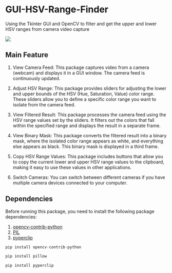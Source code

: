 # GUI-HSV-Range-Finder
Using the Tkinter GUI and OpenCV to filter and get the upper and lower HSV ranges from camera video capture

![](https://github.com/PerfecXX/GUI-HSV-Range-Finder/blob/main/doc/doc_filter_red.png)

## Main Feature

1. View Camera Feed: This package captures video from a camera (webcam) and displays it in a GUI window. The camera feed is continuously updated.

2. Adjust HSV Range: This package provides sliders for adjusting the lower and upper bounds of the HSV (Hue, Saturation, Value) color range. These sliders allow you to define a specific color range you want to isolate from the camera feed.

3. View Filtered Result: This package processes the camera feed using the HSV range values set by the sliders. It filters out the colors that fall within the specified range and displays the result in a separate frame.

4. View Binary Mask: This package converts the filtered result into a binary mask, where the isolated color range appears as white, and everything else appears as black. This binary mask is displayed in a third frame.

5. Copy HSV Range Values: This package includes buttons that allow you to copy the current lower and upper HSV range values to the clipboard, making it easy to use these values in other applications.

6. Switch Cameras: You can switch between different cameras if you have multiple camera devices connected to your computer.

## Dependencies

Before running this package, you need to install the following package dependencies:

1. [opencv-contrib-python](https://pypi.org/project/opencv-contrib-python/)
2. [PIL](https://pypi.org/project/Pillow/)
3. [pyperclip](https://pypi.org/project/pyperclip/) 

```python
pip install opencv-contrib-python
```

```python
pip install pillow
```

```python
pip install pyperclip
```
